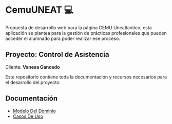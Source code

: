 # CemuUNEAT 💻

Propuesta de desarrollo web para la página CEMU Uneatlantico, esta aplicación se plantea para la gestión de prácticas profesionales que pueden acceder el alumnado para poder realizar ese proceso.

## Proyecto: Control de Asistencia

Cliente: **Vanesa Gancedo**

Este repositorio contiene toda la documentación y recursos necesarios para el desarrollo del proyecto.

## Documentación

- [Modelo Del Dominio](./digrams/img/ModeloDominio.md)
- [Casos De Uso](./digrams/img/ActoresCasoDeUsos.md)